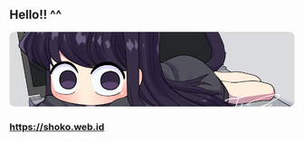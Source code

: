 ## Hello!! ^^

![komi](https://raw.githubusercontent.com/ryhazh/ryhazh/refs/heads/main/komii.png)

### https://shoko.web.id


